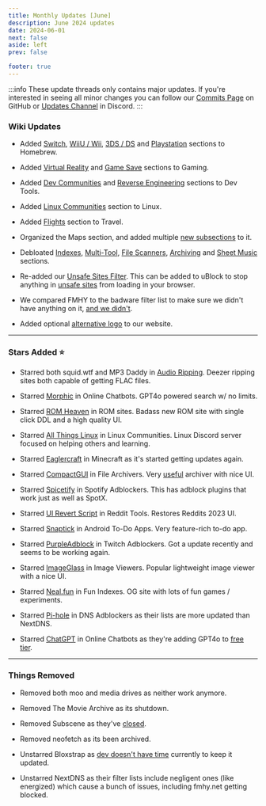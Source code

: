 ```yaml
---
title: Monthly Updates [June]
description: June 2024 updates
date: 2024-06-01
next: false
aside: left
prev: false

footer: true
---
```


<Post authors="nbats"/>

:::info
These update threads only contains major updates. If you're interested
in seeing all minor changes you can follow our
[Commits Page](https://github.com/fmhy/FMHYedit/commits/main) on GitHub or
[Updates Channel](https://redd.it/17f8msf) in Discord.
:::

### Wiki Updates

- Added [Switch](https://fmhy.net/gaming-tools#switch-homebrew),
  [WiiU / Wii](https://fmhy.net/gaming-tools#wii-u-wii-homebrew),
  [3DS / DS](https://fmhy.net/gaming-tools#_3ds-ds-homebrew) and
  [Playstation](https://fmhy.net/gaming-tools#playstation-homebrew) sections to
  Homebrew.
- Added [Virtual Reality](https://fmhy.net/gamingpiracyguide#virtual-reality)
  and [Game Save](https://fmhy.net/gaming-tools#game-saves) sections to Gaming.

- Added [Dev Communities](https://fmhy.net/devtools#dev-communities) and
  [Reverse Engineering](https://fmhy.net/devtools#reverse-engineering) sections
  to Dev Tools.

- Added [Linux Communities](https://fmhy.net/linuxguide#linux-communities)
  section to Linux.

- Added [Flights](https://fmhy.net/miscguide#flights) section to Travel.

- Organized the Maps section, and added multiple
  [new subsections](https://fmhy.net/miscguide#maps) to it.

- Debloated [Indexes](https://fmhy.net/miscguide#indexes),
  [Multi-Tool](https://fmhy.net/miscguide#multi-tool-sites),
  [File Scanners](https://fmhy.net/adblockvpnguide#file-scanners),
  [Archiving](https://fmhy.net/internet-tools#archiving) and
  [Sheet Music](https://fmhy.net/storage#music-sheet-collections) sections.

- Re-added our
  [Unsafe Sites Filter](https://github.com/WindowsAurora/FMHYFilterlist/). This
  can be added to uBlock to stop anything in
  [unsafe sites](https://fmhy.net/unsafesites) from loading in your browser.

- We compared FMHY to the badware filter list to make sure we didn't have
  anything on it, [and we didn't](https://ibb.co/9TQ6Nnv).

- Added optional [alternative logo](https://pastebin.com/MDnQPKP3) to our
  website.

---

### Stars Added ⭐

- Starred both squid.wtf and MP3 Daddy in
  [Audio Ripping](https://fmhy.net/audiopiracyguide#audio-ripping-sites). Deezer
  ripping sites both capable of getting FLAC files.

- Starred [Morphic](https://fmhy.net/ai#online-chatbots) in Online Chatbots.
  GPT4o powered search w/ no limits.

- Starred [ROM Heaven](https://fmhy.net/gamingpiracyguide#rom-sites) in ROM
  sites. Badass new ROM site with single click DDL and a high quality UI.

- Starred [All Things Linux](https://fmhy.net/linuxguide#linux-communities) in
  Linux Communities. Linux Discord server focused on helping others and
  learning.

- Starred [Eaglercraft](https://fmhy.net/gaming-tools#minecraft-tools) in
  Minecraft as it's started getting updates again.

- Starred [CompactGUI](https://fmhy.net/file-tools#file-archivers) in File
  Archivers. Very [useful](https://ibb.co/xm23Xbh) archiver with nice UI.

- Starred [Spicetify](https://fmhy.net/audiopiracyguide#spotify-adblockers) in
  Spotify Adblockers. This has adblock plugins that work just as well as SpotX.

- Starred [UI Revert Script](https://fmhy.net/social-media-tools#reddit-tools)
  in Reddit Tools. Restores Reddits 2023 UI.

- Starred [Snaptick](https://fmhy.net/storage#to-do-apps) in Android To-Do Apps.
  Very feature-rich to-do app.

- Starred [PurpleAdblock](https://fmhy.net/social-media-tools#twitch-adblockers)
  in Twitch Adblockers. Got a update recently and seems to be working again.

- Starred [ImageGlass](https://fmhy.net/img-tools#image-viewers) in Image
  Viewers. Popular lightweight image viewer with a nice UI.

- Starred [Neal.fun](https://fmhy.net/storage#fun-indexes) in Fun Indexes. OG
  site with lots of fun games / experiments.

- Starred [Pi-hole](https://fmhy.net/adblockvpnguide#dns-adblocking) in DNS
  Adblockers as their lists are more updated than NextDNS.

- Starred [ChatGPT](https://fmhy.net/ai#online-chatbots) in Online Chatbots as
  they're adding GPT4o to
  [free tier](https://help.openai.com/en/articles/7102672-how-can-i-access-gpt-4-gpt-4-turbo-and-gpt-4o).

---

### Things Removed

- Removed both moo and media drives as neither work anymore.

- Removed The Movie Archive as its shutdown.

- Removed Subscene as they've [closed](https://ibb.co/SVX41NW).

- Removed neofetch as its been archived.

- Unstarred Bloxstrap as
  [dev doesn't have time](https://github.com/pizzaboxer/bloxstrap/wiki/Addressing-usability-problems-with-Bloxstrap-v2.5.4) currently to keep it updated.

- Unstarred NextDNS as their filter lists include negligent ones (like energized) which cause a bunch of issues, including fmhy.net getting blocked.
